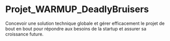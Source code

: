# Projet_WARMUP_DeadlyBruisers
Concevoir une solution technique globale et gérer efficacement le projet de bout en bout pour répondre aux besoins de la startup et assurer sa croissance future.
